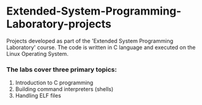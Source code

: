 # Extended-System-Programming-Laboratory-projects
Projects developed as part of the 'Extended System Programming Laboratory' course.
The code is written in C language and executed on the Linux Operating System. 


### The labs cover three primary topics:

1. Introduction to C programming
2. Building command interpreters (shells)
3. Handling ELF files





